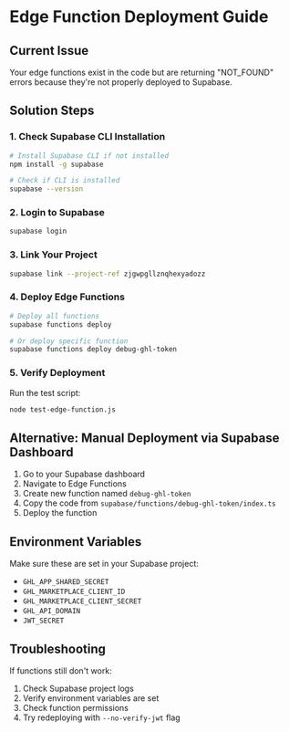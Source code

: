 # Edge Function Deployment Guide

## Current Issue
Your edge functions exist in the code but are returning "NOT_FOUND" errors because they're not properly deployed to Supabase.

## Solution Steps

### 1. Check Supabase CLI Installation
```bash
# Install Supabase CLI if not installed
npm install -g supabase

# Check if CLI is installed
supabase --version
```

### 2. Login to Supabase
```bash
supabase login
```

### 3. Link Your Project
```bash
supabase link --project-ref zjgwpgllznqhexyadozz
```

### 4. Deploy Edge Functions
```bash
# Deploy all functions
supabase functions deploy

# Or deploy specific function
supabase functions deploy debug-ghl-token
```

### 5. Verify Deployment
Run the test script:
```bash
node test-edge-function.js
```

## Alternative: Manual Deployment via Supabase Dashboard

1. Go to your Supabase dashboard
2. Navigate to Edge Functions
3. Create new function named `debug-ghl-token`
4. Copy the code from `supabase/functions/debug-ghl-token/index.ts`
5. Deploy the function

## Environment Variables

Make sure these are set in your Supabase project:
- `GHL_APP_SHARED_SECRET`
- `GHL_MARKETPLACE_CLIENT_ID`
- `GHL_MARKETPLACE_CLIENT_SECRET`
- `GHL_API_DOMAIN`
- `JWT_SECRET`

## Troubleshooting

If functions still don't work:
1. Check Supabase project logs
2. Verify environment variables are set
3. Check function permissions
4. Try redeploying with `--no-verify-jwt` flag